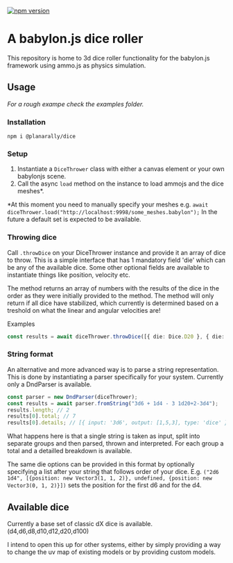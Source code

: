[![npm version](https://badge.fury.io/js/%40planarally%2Fdice.svg)](https://www.npmjs.com/package/@planarally/dice)

# A babylon.js dice roller

This repository is home to 3d dice roller functionality for the babylon.js framework using ammo.js as physics simulation.

## Usage

_For a rough exampe check the examples folder._

### Installation

`npm i @planarally/dice`

### Setup

1. Instantiate a `DiceThrower` class with either a canvas element or your own babylonjs scene.
2. Call the async `load` method on the instance to load ammojs and the dice meshes\*.

\*At this moment you need to manually specify your meshes e.g.
`await diceThrower.load("http://localhost:9998/some_meshes.babylon");`
In the future a default set is expected to be available.

### Throwing dice

Call `.throwDice` on your DiceThrower instance and provide it an array of dice to throw. This is a simple interface that has 1 mandatory field 'die' which can be any of the available dice. Some other optional fields are available to instantiate things like position, velocity etc.

The method returns an array of numbers with the results of the dice in the order as they were initially provided to the method.
The method will only return if all dice have stabilized, which currently is determined based on a treshold on what the linear and angular velocities are!

Examples

```typescript
const results = await diceThrower.throwDice([{ die: Dice.D20 }, { die: Dice.D6, position: new Vector3(2, 2, 2) }]);
```

### String format

An alternative and more advanced way is to parse a string representation.
This is done by instantiating a parser specifically for your system.
Currently only a DndParser is available.

```typescript
const parser = new DndParser(diceThrower);
const results = await parser.fromString("3d6 + 1d4 - 3 1d20+2-3d4");
results.length; // 2
results[0].total; // 7
results[0].details; // [{ input: '3d6', output: [1,5,3], type: 'dice' }, {input: '+', type: 'operator'}, ...]
```

What happens here is that a single string is taken as input, split into separate groups and then parsed, thrown and interpreted.
For each group a total and a detailled breakdown is available.

The same die options can be provided in this format by optionally specifying a list after your string that follows order of your dice.
E.g. `("2d6 1d4", [{position: new Vector3(1, 1, 2)}, undefined, {position: new Vector3(0, 1, 2)}])` sets the position for the first d6 and for the d4.

## Available dice

Currently a base set of classic dX dice is available. (d4,d6,d8,d10,d12,d20,d100)

I intend to open this up for other systems, either by simply providing a way to change the uv map of existing models or by providing custom models.
